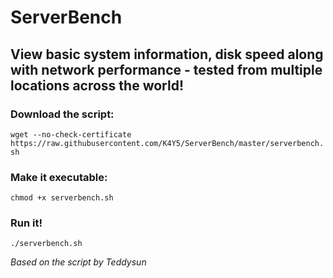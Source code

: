 # ServerBench
## View basic system information, disk speed along with network performance - tested from multiple locations across the world!


### Download the script:
`wget --no-check-certificate https://raw.githubusercontent.com/K4Y5/ServerBench/master/serverbench.sh`

### Make it executable:
`chmod +x serverbench.sh`

### Run it!
`./serverbench.sh`


*Based on the script by Teddysun*
